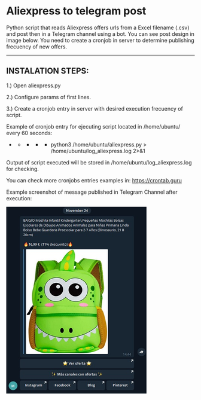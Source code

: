# Aliexpress to telegram post

Python script that reads Aliexpress offers urls from a Excel filename (.csv) and post then in a Telegram channel using a bot. You can see post design in image below. You need to create a cronjob in server to determine publishing frecuency of new offers.

-----------------------------
INSTALATION STEPS:
-----------------------------

1.) Open aliexpress.py

2.) Configure params of first lines.

3.) Create a cronjob entry in server with desired execution frecuency of script.

Example of cronjob entry for ejecuting script located in /home/ubuntu/ every 60 seconds:

* * * * * python3 /home/ubuntu/aliexpress.py > /home/ubuntu/log_aliexpress.log 2>&1

Output of script executed will be stored in /home/ubuntu/log_aliexpress.log for checking.

You can check more cronjobs entries examples in:
https://crontab.guru

Example screenshot of message published in Telegram Channel after execution:

<img src=screenshots/01.jpg>
